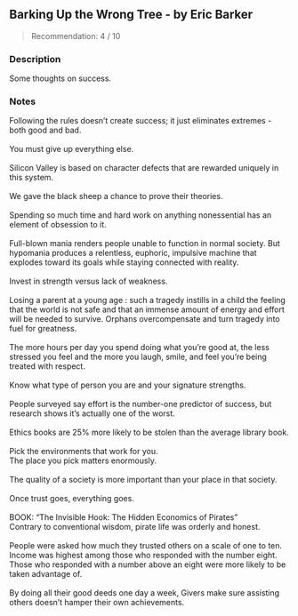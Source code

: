 ## Barking Up the Wrong Tree - by Eric Barker
> Recommendation: 4 / 10
    
### Description
Some thoughts on success.
    
### Notes
Following the rules doesn’t create success; it just eliminates extremes - both good and bad.<br>
<br>
You must give up everything else.<br>
<br>
Silicon Valley is based on character defects that are rewarded uniquely in this system.<br>
<br>
We gave the black sheep a chance to prove their theories.<br>
<br>
Spending so much time and hard work on anything nonessential has an element of obsession to it.<br>
<br>
Full-blown mania renders people unable to function in normal society. But hypomania produces a relentless, euphoric, impulsive machine that explodes toward its goals while staying connected with reality.<br>
<br>
Invest in strength versus lack of weakness.<br>
<br>
Losing a parent at a young age : such a tragedy instills in a child the feeling that the world is not safe and that an immense amount of energy and effort will be needed to survive. Orphans overcompensate and turn tragedy into fuel for greatness.<br>
<br>
The more hours per day you spend doing what you’re good at, the less stressed you feel and the more you laugh, smile, and feel you’re being treated with respect.<br>
<br>
Know what type of person you are and your signature strengths.<br>
<br>
People surveyed say effort is the number-one predictor of success, but research shows it’s actually one of the worst.<br>
<br>
Ethics books are 25% more likely to be stolen than the average library book.<br>
<br>
Pick the environments that work for you.<br>
The place you pick matters enormously.<br>
<br>
The quality of a society is more important than your place in that society.<br>
<br>
Once trust goes, everything goes.<br>
<br>
BOOK: “The Invisible Hook: The Hidden Economics of Pirates”<br>
Contrary to conventional wisdom, pirate life was orderly and honest.<br>
<br>
People were asked how much they trusted others on a scale of one to ten.<br>
Income was highest among those who responded with the number eight.<br>
Those who responded with a number above an eight were more likely to be taken advantage of.<br>
<br>
By doing all their good deeds one day a week, Givers make sure assisting others doesn’t hamper their own achievements.
